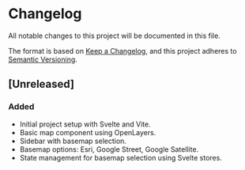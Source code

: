 # Changelog

All notable changes to this project will be documented in this file.

The format is based on [Keep a Changelog](https://keepachangelog.com/en/1.0.0/),
and this project adheres to [Semantic Versioning](https://semver.org/spec/v2.0.0.html).

## [Unreleased]

### Added
- Initial project setup with Svelte and Vite.
- Basic map component using OpenLayers.
- Sidebar with basemap selection.
- Basemap options: Esri, Google Street, Google Satellite.
- State management for basemap selection using Svelte stores.